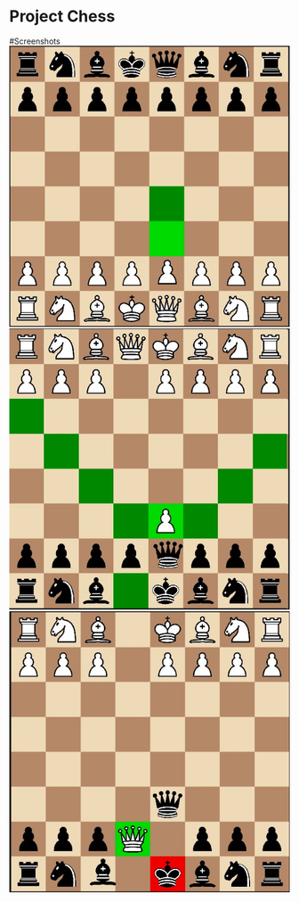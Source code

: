 # Project Chess
#Screenshots
![Image](https://github.com/AlexSergo/Chess/raw/main/screen/chess1.jpg)
![Image](https://github.com/AlexSergo/Chess/raw/main/screen/chess2.jpg)
![Image](https://github.com/AlexSergo/Chess/raw/main/screen/chess3.jpg)
